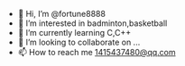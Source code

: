 - 👋 Hi, I’m @fortune8888
- 👀 I’m interested in badminton,basketball
- 🌱 I’m currently learning C,C++
- 💞️ I’m looking to collaborate on ...
- 📫 How to reach me 1415437480@qq.com

<!---
fortune8888/fortune8888 is a ✨ special ✨ repository because its `README.md` (this file) appears on your GitHub profile.
You can click the Preview link to take a look at your changes.
--->
